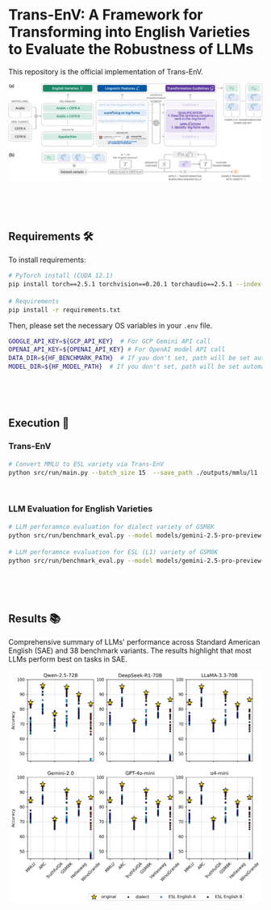 # Trans-EnV: A Framework for Transforming into English Varieties to Evaluate the Robustness of LLMs
This repository is the official implementation of Trans-EnV.
<p align="center">
    <img src="docs/figs/figure1.png"/>
</p>

&nbsp;

&nbsp;



## Requirements 🛠️
To install requirements:
```bash
# PyTorch install (CUDA 12.1)
pip install torch==2.5.1 torchvision==0.20.1 torchaudio==2.5.1 --index-url https://download.pytorch.org/whl/cu121

# Requirements
pip install -r requirements.txt
```

Then, please set the necessary OS variables in your `.env` file.
```bash
GOOGLE_API_KEY=${GCP_API_KEY}  # For GCP Gemini API call
OPENAI_API_KEY=${OPENAI_API_KEY} # For OpenAI model API call
DATA_DIR=${HF_BENCHMARK_PATH}  # If you don't set, path will be set automatically `/home/${user}/.cache/huggingface`
MODEL_DIR=${HF_MODEL_PATH}  # If you don't set, path will be set automatically `/home/${user}/.cache/huggingface`
```

&nbsp;

&nbsp;


## Execution 🚀
### Trans-EnV
```bash
# Convert MMLU to ESL variety via Trans-EnV
python src/run/main.py --batch_size 15  --save_path ./outputs/mmlu/l1 --file_name A_arabic --l1 Arabic --task_name L1 --cefr_level A --port_num 6001 --dataset_name mmlu --model_name google/gemma-2-27b-it --tokenizer google/gemma-2-27b-it
```

&nbsp;

### LLM Evaluation for English Varieties
```bash
# LLM perforamnce evaluation for dialect variety of GSM8K
python src/run/benchmark_eval.py --model models/gemini-2.5-pro-preview-03-25 --data-path variety_examples/gsm8k/dialect/aave_rerun.csv --output-dir outputs

# LLM perforamnce evaluation for ESL (L1) variety of GSM8K
python src/run/benchmark_eval.py --model models/gemini-2.5-pro-preview-03-25 --data-path variety_examples/gsm8k/l1/A_arabic_rerun.csv --output-dir outputs
```

&nbsp;

&nbsp;


## Results 📚
Comprehensive summary of LLMs' performance across Standard American English (SAE) and 38 benchmark variants.
The results highlight that most LLMs perform best on tasks in SAE.
<p align="center">
    <img src="docs/figs/figure2.png"/>
</p>

&nbsp;